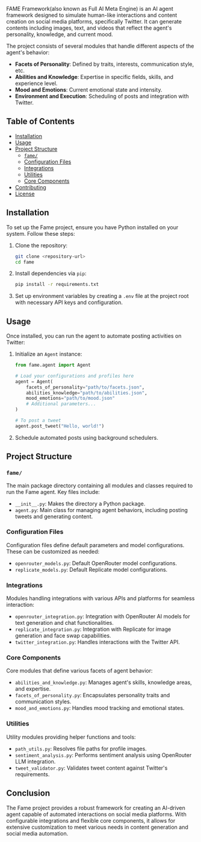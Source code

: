 FAME Framework(also known as Full AI Meta Engine) is an AI agent framework designed to simulate human-like interactions and content creation on social media platforms, specifically Twitter. It can generate contents including images, text, and videos that reflect the agent's personality, knowledge, and current mood.

The project consists of several modules that handle different aspects of the agent's behavior:

- **Facets of Personality**: Defined by traits, interests, communication style, etc.
- **Abilities and Knowledge**: Expertise in specific fields, skills, and experience level.
- **Mood and Emotions**: Current emotional state and intensity.
- **Environment and Execution**: Scheduling of posts and integration with Twitter.

## Table of Contents

- [Installation](#installation)
- [Usage](#usage)
- [Project Structure](#project-structure)
  - [`fame/`](#fame)
  - [Configuration Files](#configuration-files)
  - [Integrations](#integrations)
  - [Utilities](#utilities)
  - [Core Components](#core-components)
- [Contributing](#contributing)
- [License](#license)

## Installation

To set up the Fame project, ensure you have Python installed on your system. Follow these steps:

1. Clone the repository:

   ```bash
   git clone <repository-url>
   cd fame
   ```

2. Install dependencies via `pip`:

   ```bash
   pip install -r requirements.txt
   ```

3. Set up environment variables by creating a `.env` file at the project root with necessary API keys and configuration.

## Usage

Once installed, you can run the agent to automate posting activities on Twitter:

1. Initialize an `Agent` instance:

   ```python
   from fame.agent import Agent

   # Load your configurations and profiles here
   agent = Agent(
       facets_of_personality="path/to/facets.json",
       abilities_knowledge="path/to/abilities.json",
       mood_emotions="path/to/mood.json"
       # Additional parameters...
   )

   # To post a tweet
   agent.post_tweet("Hello, world!")
   ```

2. Schedule automated posts using background schedulers.

## Project Structure

### `fame/`

The main package directory containing all modules and classes required to run the Fame agent. Key files include:

- `__init__.py`: Makes the directory a Python package.
- `agent.py`: Main class for managing agent behaviors, including posting tweets and generating content.

### Configuration Files

Configuration files define default parameters and model configurations. These can be customized as needed:

- `openrouter_models.py`: Default OpenRouter model configurations.
- `replicate_models.py`: Default Replicate model configurations.

### Integrations

Modules handling integrations with various APIs and platforms for seamless interaction:

- `openrouter_integration.py`: Integration with OpenRouter AI models for text generation and chat functionalities.
- `replicate_integration.py`: Integration with Replicate for image generation and face swap capabilities.
- `twitter_integration.py`: Handles interactions with the Twitter API.

### Core Components

Core modules that define various facets of agent behavior:

- `abilities_and_knowledge.py`: Manages agent's skills, knowledge areas, and expertise.
- `facets_of_personality.py`: Encapsulates personality traits and communication styles.
- `mood_and_emotions.py`: Handles mood tracking and emotional states.

### Utilities

Utility modules providing helper functions and tools:

- `path_utils.py`: Resolves file paths for profile images.
- `sentiment_analysis.py`: Performs sentiment analysis using OpenRouter LLM integration.
- `tweet_validator.py`: Validates tweet content against Twitter's requirements.

## Conclusion

The Fame project provides a robust framework for creating an AI-driven agent capable of automated interactions on social media platforms. With configurable integrations and flexible core components, it allows for extensive customization to meet various needs in content generation and social media automation.
